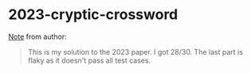 # 2023-cryptic-crossword

[Note](https://github.com/tomcobley/haskell-final-exams/pull/9) from author:
> This is my solution to the 2023 paper. I got 28/30. The last part is flaky as it doesn't pass all test cases.
